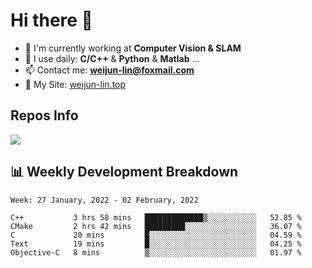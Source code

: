 # Hi there 👋

<!--
**Weijun-Lin/Weijun-Lin** is a ✨ _special_ ✨ repository because its `README.md` (this file) appears on your GitHub profile.

Here are some ideas to get you started:

- 🔭 I’m currently working on ...
- 🌱 I’m currently learning ...
- 👯 I’m looking to collaborate on ...
- 🤔 I’m looking for help with ...
- 💬 Ask me about ...
- 📫 How to reach me: ...
- 😄 Pronouns: ...
- ⚡ Fun fact: ...
-->

- 🏢 I'm currently working at **Computer Vision & SLAM**
- 🚀 I use daily: **C/C++** & **Python** & **Matlab** ...
- 📫 Contact me: **weijun-lin@foxmail.com**
- 🔗 My Site: [weijun-lin.top](weijun-lin.top)

  

## Repos Info
![](https://github-readme-stats.vercel.app/api?username=Weijun-Lin&theme=cobalt)

## 📊 Weekly Development Breakdown

<!--START_SECTION:waka-->
```text
Week: 27 January, 2022 - 02 February, 2022

C++           3 hrs 58 mins   █████████████▒░░░░░░░░░░░   52.85 % 
CMake         2 hrs 42 mins   █████████░░░░░░░░░░░░░░░░   36.07 % 
C             20 mins         █░░░░░░░░░░░░░░░░░░░░░░░░   04.59 % 
Text          19 mins         █░░░░░░░░░░░░░░░░░░░░░░░░   04.25 % 
Objective-C   8 mins          ▒░░░░░░░░░░░░░░░░░░░░░░░░   01.97 % 
```
<!--END_SECTION:waka-->
